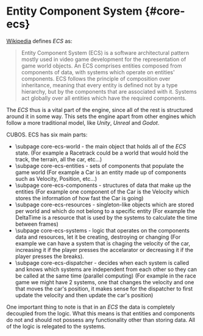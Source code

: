 # Entity Component System {#core-ecs}

[Wikipedia](https://en.wikipedia.org/wiki/Entity_component_system) defines *ECS* as:

> Entity Component System (ECS) is a software architectural pattern mostly used in video game development for the representation of game world objects. An ECS comprises entities composed from components of data, with systems which operate on entities' components.
> ECS follows the principle of composition over inheritance, meaning that every entity is defined not by a type hierarchy, but by the components that are associated with it. Systems act globally over all entities which have the required components. 

The *ECS* thus is a vital part of the engine, since all of the rest is structured around it in some way. This sets the engine apart from other engines which follow a more traditional model, like *Unity*, *Unreal* and *Godot*.

CUBOS. ECS has six main parts:
- \subpage core-ecs-world - the main object that holds all of the *ECS* state. (For example a Racetrack could be a world that would hold the track, the terrain, all the car, etc...)
- \subpage core-ecs-entities - sets of components that populate the game world (For example a Car is an entity made up of components such as Velocity, Position, etc...)
- \subpage core-ecs-components -  structures of data that make up the entities (For example one component of the Car is the Velocity which stores the information of how fast the Car is going)
- \subpage core-ecs-resources - singleton-like objects which are stored per world and which do not belong to a specific entity (For example the DeltaTime is a resource that is used by the systems to calculate the time between frames)
- \subpage core-ecs-systems - logic that operates on the components data and resources, let it be creating, destroying or changing (For example we can have a system that is chaging the velocity of the car, increasing it if the player presses the accelarator or decreasing it if the player presses the breaks).
- \subpage core-ecs-dispatcher - decides when each system is called and knows which systems are independent from each other so they can be called at the same time (parallel computing) (For example in the race game we might have 2 systems, one that changes the velocity and one that moves the car's position, it makes sense for the dispatcher to first update the velocity and then update the car's position)

One important thing to note is that in an *ECS* the data is completely decoupled from the logic. What this means is that entities and components do not and should not possess any functionality other than storing data. All of the logic is relegated to the systems. 